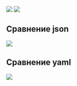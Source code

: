 <a href="https://travis-ci.org/Lelikov/python-project-lvl2"><img src="https://travis-ci.org/Lelikov/python-project-lvl2.svg?branch=master"></a>
<a href="https://codeclimate.com/github/Lelikov/python-project-lvl2/maintainability"><img src="https://api.codeclimate.com/v1/badges/1e451f4c91cd28c3176c/maintainability" /></a>
## Сравнение json
<a href="https://asciinema.org/a/nLsZFJ6Rl23bdEMWfXLzBVaAI" target="_blank"><img src="https://asciinema.org/a/nLsZFJ6Rl23bdEMWfXLzBVaAI.svg" /></a>
## Сравнение yaml
<a href="https://asciinema.org/a/z9x7pXHz3FZxwpP9P5gJfW2MV" target="_blank"><img src="https://asciinema.org/a/z9x7pXHz3FZxwpP9P5gJfW2MV.svg" /></a>